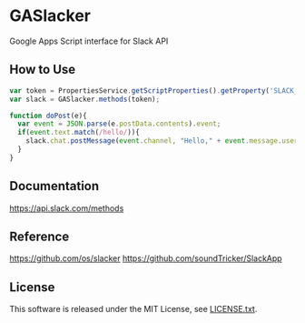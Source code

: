 # GASlacker

Google Apps Script interface for Slack API

## How to Use

```JavaScript
var token = PropertiesService.getScriptProperties().getProperty('SLACK_ACCESS_TOKEN');
var slack = GASlacker.methods(token);

function doPost(e){
  var event = JSON.parse(e.postData.contents).event;
  if(event.text.match(/hello/)){
    slack.chat.postMessage(event.channel, "Hello," + event.message.username);
  }
}
```

## Documentation

https://api.slack.com/methods

## Reference

https://github.com/os/slacker
https://github.com/soundTricker/SlackApp

## License

This software is released under the MIT License, see [LICENSE.txt](LICENSE.txt).
